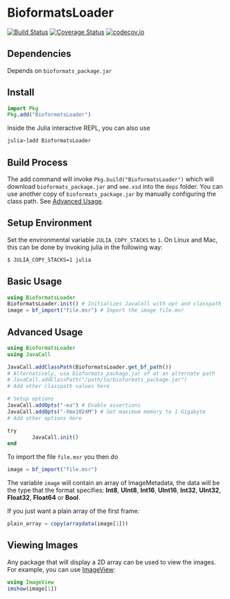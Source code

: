 # BioformatsLoader

[![Build Status](https://travis-ci.org/ahnlabb/BioformatsLoader.jl.svg?branch=master)](https://travis-ci.org/ahnlabb/BioformatsLoader.jl)
[![Coverage Status](https://coveralls.io/repos/ahnlabb/BioformatsLoader.jl/badge.svg?branch=master&service=github)](https://coveralls.io/github/ahnlabb/BioformatsLoader.jl?branch=master)
[![codecov.io](http://codecov.io/github/ahnlabb/BioformatsLoader.jl/coverage.svg?branch=master)](http://codecov.io/github/ahnlabb/BioformatsLoader.jl?branch=master)

## Dependencies

Depends on `bioformats_package.jar`

## Install

```julia
import Pkg
Pkg.add("BioformatsLoader")
```

Inside the Julia interactive REPL, you can also use
```julia
julia>]add BioformatsLoader
```

## Build Process

The add command will invoke `Pkg.build("BioformatsLoader")` which will download
`bioformats_package.jar` and `ome.xsd` into the `deps` folder. You can use
another copy of `bioformats_package.jar` by manually configuring the class path.
See [Advanced Usage](#advanced-usage).

## Setup Environment

Set the environmental variable `JULIA_COPY_STACKS` to `1`. On Linux and Mac,
this can be done by invoking julia in the following way:

```bash
$ JULIA_COPY_STACKS=1 julia
```

## Basic Usage

```julia
using BioformatsLoader
BioformatsLoader.init() # Initializes JavaCall with opt and classpath
image = bf_import("file.msr") # Import the image file.msr
```

## Advanced Usage

```julia
using BioformatsLoader
using JavaCall

JavaCall.addClassPath(BioformatsLoader.get_bf_path())
# Alternatively, use bioformats_package.jar of at an alternate path
# JavaCall.addClassPath("/path/to/bioformats_package.jar")
# Add other classpath values here

# Setup options
JavaCall.addOpts("-ea") # Enable assertions
JavaCall.addOpts("-Xmx1024M") # Set maximum memory to 1 Gigabyte
# Add other options here

try
        JavaCall.init()
end
```

To import the file `file.msr` you then do

```julia
image = bf_import("file.msr")
```

The variable `image` will contain an array of ImageMetadata, the data will be
the type that the format specifies: __Int8__, __UInt8__, __Int16__, __UInt16__,
__Int32__, __UInt32__, __Float32__, __Float64__ or __Bool__.

If you just want a plain array of the first frame:

```julia
plain_array = copy(arraydata(image[1]))
```

## Viewing Images

Any package that will display a 2D array can be used to view the images. For
example, you can use [ImageView](https://github.com/JuliaImages/ImageView.jl):

```julia
using ImageView
imshow(image[1])
```
